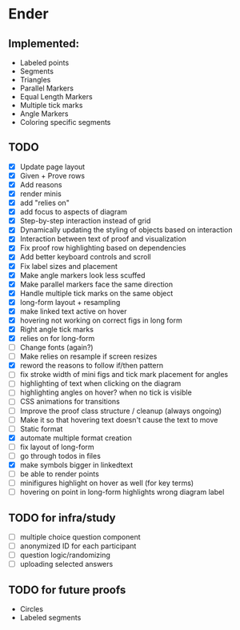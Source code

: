# Ender

## Implemented:

- Labeled points
- Segments
- Triangles
- Parallel Markers
- Equal Length Markers
- Multiple tick marks
- Angle Markers
- Coloring specific segments

## TODO

- [x] Update page layout
- [x] Given + Prove rows
- [x] Add reasons
- [x] render minis
- [x] add "relies on"
- [x] add focus to aspects of diagram
- [x] Step-by-step interaction instead of grid
- [x] Dynamically updating the styling of objects based on interaction
- [x] Interaction between text of proof and visualization
- [x] Fix proof row highlighting based on dependencies
- [x] Add better keyboard controls and scroll
- [x] Fix label sizes and placement
- [x] Make angle markers look less scuffed
- [x] Make parallel markers face the same direction
- [x] Handle multiple tick marks on the same object
- [x] long-form layout + resampling
- [x] make linked text active on hover
- [x] hovering not working on correct figs in long form
- [x] Right angle tick marks
- [x] relies on for long-form
- [ ] Change fonts (again?)
- [ ] Make relies on resample if screen resizes
- [x] reword the reasons to follow if/then pattern
- [ ] fix stroke width of mini figs and tick mark placement for angles
- [ ] highlighting of text when clicking on the diagram
- [ ] highlighting angles on hover? when no tick is visible
- [ ] CSS animations for transitions
- [ ] Improve the proof class structure / cleanup (always ongoing)
- [ ] Make it so that hovering text doesn't cause the text to move
- [ ] Static format
- [x] automate multiple format creation
- [ ] fix layout of long-form
- [ ] go through todos in files
- [x] make symbols bigger in linkedtext
- [ ] be able to render points
- [ ] minifigures highlight on hover as well (for key terms)
- [ ] hovering on point in long-form highlights wrong diagram label

## TODO for infra/study

- [ ] multiple choice question component
- [ ] anonymized ID for each participant
- [ ] question logic/randomizing
- [ ] uploading selected answers

## TODO for future proofs

- Circles
- Labeled segments
